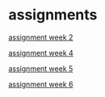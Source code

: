 # assignments
[assignment week 2](https://github.com/TessaSteeneken/assignments/blob/master/Assignment_week_2%2B%25281%2529.ipynb)

[assignment week 4](https://github.com/TessaSteeneken/assignments/blob/master/Assignment_week_4%20(3).ipynb) 

[assignment week 5](https://github.com/TessaSteeneken/assignments/blob/master/Assignment_week_5%20(1).ipynb)

[assignment week 6](https://github.com/TessaSteeneken/assignments/blob/master/assignment4goed.ipynb)
